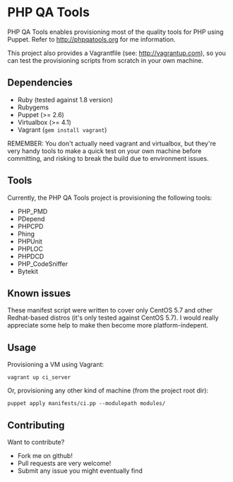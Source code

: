 PHP QA Tools
=============

PHP QA Tools enables provisioning most of the quality tools for PHP using Puppet. Refer to http://phpqatools.org for me information.

This project also provides a Vagrantfile (see: http://vagrantup.com), so you can test the provisioning scripts from scratch in your own machine. 

Dependencies
-------

- Ruby (tested against 1.8 version)
- Rubygems
- Puppet (>= 2.6)
- Virtualbox (>= 4.1)
- Vagrant (`gem install vagrant`)

REMEMBER: You don't actually need vagrant and virtualbox, but they're very handy tools to make a quick test on your own machine before committing, and risking to break the build due to environment issues. 

Tools
-------

Currently, the PHP QA Tools project is provisioning the following tools:

* PHP_PMD
* PDepend
* PHPCPD
* Phing
* PHPUnit
* PHPLOC
* PHPDCD
* PHP_CodeSniffer
* Bytekit

Known issues
------------

These manifest script were written to cover only CentOS 5.7 and other Redhat-based distros (it's only tested against CentOS 5.7). I would really appreciate some help to make then become more platform-indepent.

Usage
-----

Provisioning a VM using Vagrant:

    vagrant up ci_server

Or, provisioning any other kind of machine (from the project root dir):

    puppet apply manifests/ci.pp --modulepath modules/

Contributing
------------

Want to contribute?

- Fork me on github! 
- Pull requests are very welcome!
- Submit any issue you might eventually find
